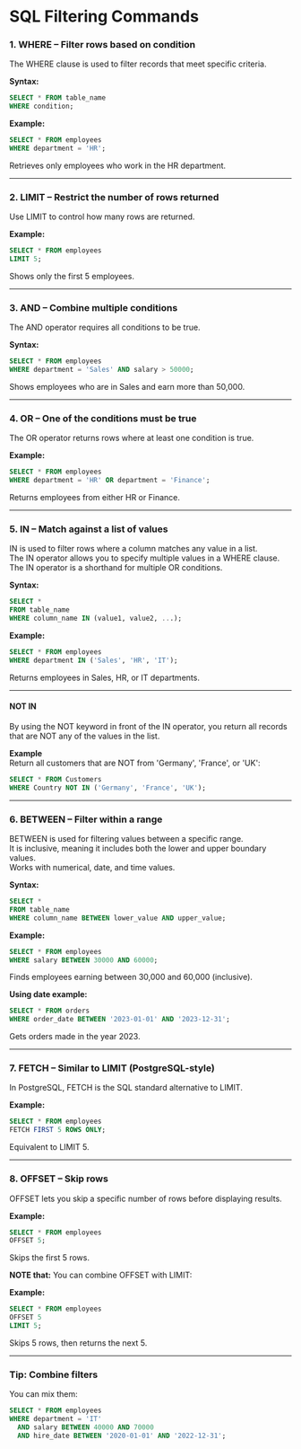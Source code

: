 
# SQL Filtering Commands

### 1. WHERE – Filter rows based on condition  
The WHERE clause is used to filter records that meet specific criteria.

**Syntax:**
```sql
SELECT * FROM table_name
WHERE condition;
```

**Example:**
```sql
SELECT * FROM employees
WHERE department = 'HR';
```
Retrieves only employees who work in the HR department.

---

### 2. LIMIT – Restrict the number of rows returned  
Use LIMIT to control how many rows are returned.

**Example:**
```sql
SELECT * FROM employees
LIMIT 5;
```

Shows only the first 5 employees.

---

### 3. AND – Combine multiple conditions  
The AND operator requires all conditions to be true.

**Syntax:**
```sql
SELECT * FROM employees
WHERE department = 'Sales' AND salary > 50000;
```

Shows employees who are in Sales and earn more than 50,000.

---

### 4. OR – One of the conditions must be true  
The OR operator returns rows where at least one condition is true.

**Example:**
```sql
SELECT * FROM employees
WHERE department = 'HR' OR department = 'Finance';
```

Returns employees from either HR or Finance.

---

### 5. IN – Match against a list of values  
IN is used to filter rows where a column matches any value in a list.  
The IN operator allows you to specify multiple values in a WHERE clause.  
The IN operator is a shorthand for multiple OR conditions.

**Syntax:**
```sql
SELECT *
FROM table_name
WHERE column_name IN (value1, value2, ...);
```

**Example:**
```sql
SELECT * FROM employees
WHERE department IN ('Sales', 'HR', 'IT');
```

Returns employees in Sales, HR, or IT departments.

---

#### NOT IN  
By using the NOT keyword in front of the IN operator, you return all records that are NOT any of the values in the list.

**Example**  
Return all customers that are NOT from 'Germany', 'France', or 'UK':

```sql
SELECT * FROM Customers
WHERE Country NOT IN ('Germany', 'France', 'UK');
```

---

### 6. BETWEEN – Filter within a range  
BETWEEN is used for filtering values between a specific range.  
It is inclusive, meaning it includes both the lower and upper boundary values.  
Works with numerical, date, and time values.

**Syntax:**
```sql
SELECT *
FROM table_name
WHERE column_name BETWEEN lower_value AND upper_value;
```

**Example:**
```sql
SELECT * FROM employees
WHERE salary BETWEEN 30000 AND 60000;
```

Finds employees earning between 30,000 and 60,000 (inclusive).

**Using date example:**
```sql
SELECT * FROM orders
WHERE order_date BETWEEN '2023-01-01' AND '2023-12-31';
```

Gets orders made in the year 2023.

---
### 7. FETCH – Similar to LIMIT (PostgreSQL-style)  
In PostgreSQL, FETCH is the SQL standard alternative to LIMIT.

**Example:**
```sql
SELECT * FROM employees
FETCH FIRST 5 ROWS ONLY;
```

Equivalent to LIMIT 5.

---

### 8. OFFSET – Skip rows  
OFFSET lets you skip a specific number of rows before displaying results.

**Example:**
```sql
SELECT * FROM employees
OFFSET 5;
```

Skips the first 5 rows.

**NOTE that:** You can combine OFFSET with LIMIT:

**Example:**
```sql
SELECT * FROM employees
OFFSET 5
LIMIT 5;
```

Skips 5 rows, then returns the next 5.

---



### Tip: Combine filters  
You can mix them:

```sql
SELECT * FROM employees
WHERE department = 'IT'
  AND salary BETWEEN 40000 AND 70000
  AND hire_date BETWEEN '2020-01-01' AND '2022-12-31';
```
